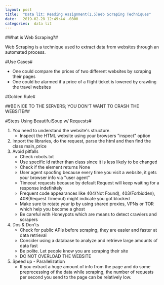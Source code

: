 ```yaml
---
layout: post
title:  "Data lit: Reading Assignment(1.5)Web Scraping Techniques"
date:   2019-02-28 12:49:44 -0800
categories:  data lit
---
```

#What is Web Scraping?#

Web Scraping is a technique used to extract data from websites through an automated
process.

#Use Cases#

- One could compare the prices of two different websites by scraping their pages
- One could be alarmed if a price of a flight ticket is lowered by crawling the
travel websites

#Golden Rule#

##BE NICE TO THE SERVERS; YOU DON'T WANT TO CRASH THE WEBSITE##

#Steps Using BeautifulSoup w/ Requests#
1. You need to understand the website's structure.
   - Inspect the HTML website using your browsers "inspect" option
2. Import the libraries, do the request, parse the html and then find the class
main_price
3. Avoid pitfalls
   - Check robots.txt
   - Use specific id rather than class since it is less likely to be changed
   - Check if the element returns None
   - User agent spoofing because every time you visit a website, it gets your
   browser info via "user agent"
   - Timeout requests because by default Request will keep waiting for a response
   indefinitely
   - Frequent code appearances like 404(Not Found), 403(Forbidden), 408(Request Timeout)
   might indicate you got blocked
   - Make sure to rotate your ip by using shared proxies, VPNs or TOR which help you
   become a ghost
   - Be careful with Honeypots which are means to detect crawlers and scrapers
4. Dos & Don'ts
   - Check for public APIs before scraping, they are easier and faster at data retrieval
   - Consider using a database to analyze and retrieve large amounts of data fast
   - Be polite. Let people know you are scraping their site
   - DO NOT OVERLOAD THE WEBSITE  
5. Speed up - Parallelization
   - If you extract a huge amount of info from the page and do some preprocessing
   of the data while scraping, the number of requests per second you send to the page
   can be relatively low. 
